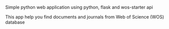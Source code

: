 Simple python web application using python, flask and wos-starter api

This app help you find documents and journals from Web of Science (WOS) database